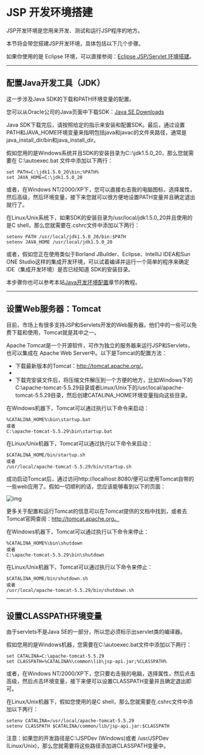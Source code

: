# JSP 开发环境搭建

JSP开发环境是您用来开发、测试和运行JSP程序的地方。

本节将会带您搭建JSP开发环境，具体包括以下几个步骤。

如果你使用的是 Eclipse 环境，可以直接参阅：[Eclipse JSP/Servlet 环境搭建](http://www.runoob.com/jsp/eclipse-jsp.html)。

------

## 配置Java开发工具（JDK）

这一步涉及Java SDK的下载和PATH环境变量的配置。

您可以从Oracle公司的Java页面中下载SDK：[Java SE Downloads](http://www.oracle.com/technetwork/java/javase/downloads/index.html)

Java SDK下载完后，请按照给定的指示来安装和配置SDK。最后，通过设置PATH和JAVA_HOME环境变量来指明包括java和javac的文件夹路径，通常是java_install_dir/bin和java_install_dir。

假如您用的是Windows系统并且SDK的安装目录为C::\jdk1.5.0_20，那么您就需要在 C:\autoexec.bat 文件中添加以下两行：

```
set PATH=C:\jdk1.5.0_20\bin;%PATH%
set JAVA_HOME=C:\jdk1.5.0_20
```

或者，在Windows NT/2000/XP下，您可以直接右击我的电脑图标，选择属性，然后高级，然后环境变量，接下来您就可以很方便地设置PATH变量并且确定退出就行了。

在Linux/Unix系统下，如果SDK的安装目录为/usr/local/jdk1.5.0_20并且使用的是C shell，那么您就需要在.cshrc文件中添加以下两行：

```
setenv PATH /usr/local/jdk1.5.0_20/bin:$PATH
setenv JAVA_HOME /usr/local/jdk1.5.0_20
```

或者，假如您正在使用类似于Borland JBuilder、Eclipse、IntelliJ IDEA和Sun ONE Studio这样的集成开发环境，可以试着编译并运行一个简单的程序来确定IDE（集成开发环境）是否已经知道 SDK的安装目录。

本步骤你也可以参考本站[Java开发环境配置](http://www.runoob.com/java/java-environment-setup.html)章节的教程。

------

## 设置Web服务器：Tomcat

目前，市场上有很多支持JSP和Servlets开发的Web服务器。他们中的一些可以免费下载和使用，Tomcat就是其中之一。

Apache Tomcat是一个开源软件，可作为独立的服务器来运行JSP和Servlets，也可以集成在 Apache Web Server中。以下是Tomcat的配置方法：

- 下载最新版本的Tomcat：<http://tomcat.apache.org/>。
- ​
- 下载完安装文件后，将压缩文件解压到一个方便的地方，比如Windows下的C:\apache-tomcat-5.5.29目录或者Linux/Unix下的/usr/local/apache-tomcat-5.5.29目录，然后创建CATALINA_HOME环境变量指向这些目录。

在Windows机器下，Tomcat可以通过执行以下命令来启动：

```
%CATALINA_HOME%\bin\startup.bat
或者
C:\apache-tomcat-5.5.29\bin\startup.bat
```

在Linux/Unix机器下，Tomcat可以通过执行以下命令来启动：

```
$CATALINA_HOME/bin/startup.sh
或者
/usr/local/apache-tomcat-5.5.29/bin/startup.sh
```

成功启动Tomcat后，通过访问http://localhost:8080/便可以使用Tomcat自带的一些web应用了。假如一切顺利的话，您应该能够看到以下的页面：

![img](http://www.runoob.com/wp-content/uploads/2014/01/TomcatHomePage.jpg)

更多关于配置和运行Tomcat的信息可以在Tomcat提供的文档中找到，或者去Tomcat官网查阅：http://tomcat.apache.org。

在Windows机器下，Tomcat可以通过执行以下命令来停止：

```
%CATALINA_HOME%\bin\shutdown
或者
C:\apache-tomcat-5.5.29\bin\shutdown
```

在Linux/Unix机器下，Tomcat可以通过执行以下命令来停止：

```
$CATALINA_HOME/bin/shutdown.sh
或者
/usr/local/apache-tomcat-5.5.29/bin/shutdown.sh
```

------

## 设置CLASSPATH环境变量

由于servlets不是Java SE的一部分，所以您必须标示出servlet类的编译器。

假如您用的是Windows机器，您需要在C:\autoexec.bat文件中添加以下两行：

```
set CATALINA=C:\apache-tomcat-5.5.29
set CLASSPATH=%CATALINA%\common\lib\jsp-api.jar;%CLASSPATH%
```

或者，在Windows NT/2000/XP下，您只要右击我的电脑，选择属性，然后点击高级，然后点击环境变量，接下来便可以设置CLASSPATH变量并且确定退出即可。

在Linux/Unix机器下，假如您使用的是C shell，那么您就需要在.cshrc文件中添加以下两行：

```
setenv CATALINA=/usr/local/apache-tomcat-5.5.29
setenv CLASSPATH $CATALINA/common/lib/jsp-api.jar:$CLASSPATH
```

注意：如果您的开发路径是C:\JSPDev (Windows)或者 /usr/JSPDev (Linux/Unix)，那么您就需要将这些路径添加进CLASSPATH变量中。